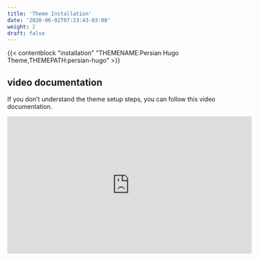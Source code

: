 ```yaml
---
title: 'Theme Installation'
date: '2020-06-02T07:23:43-03:00'
weight: 2
draft: false
---
```


{{< contentblock "installation" "THEMENAME:Persian Hugo Theme,THEMEPATH:persian-hugo" >}}

video documentation
-------------------

If you don’t understand the theme setup steps, you can follow this video documentation.

<iframe allow="accelerometer; autoplay; encrypted-media; gyroscope; picture-in-picture" allowfullscreen="" frameborder="0" height="315" src="https://www.youtube.com/embed/jrkvirglgaQ" width="560"></iframe>
